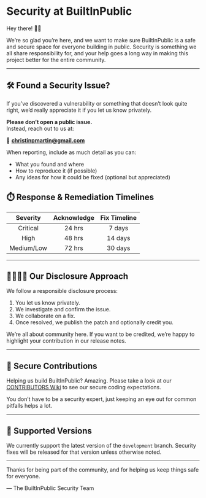 # Security at BuiltInPublic

Hey there! 👋🏻

We’re so glad you’re here, and we want to make sure BuiltInPublic is a safe and secure space for everyone building in public. Security is something we all share responsibility for, and your help goes a long way in making this project better for the entire community.

---

## 🛠 Found a Security Issue?

If you’ve discovered a vulnerability or something that doesn’t look quite right, we’d really appreciate it if you let us know privately.

**Please don’t open a public issue.**  
Instead, reach out to us at:

📧 **christinpmartin@gmail.com**

When reporting, include as much detail as you can:

- What you found and where
- How to reproduce it (if possible)
- Any ideas for how it could be fixed (optional but appreciated)

## ⏱️ Response & Remediation Timelines

|  Severity  | Acknowledge | Fix Timeline |
| :--------: | :---------: | :----------: |
|  Critical  |   24 hrs    |    7 days    |
|    High    |   48 hrs    |   14 days    |
| Medium/Low |   72 hrs    |   30 days    |

---

## 🫱🏼‍🫲🏽 Our Disclosure Approach

We follow a responsible disclosure process:

1. You let us know privately.
2. We investigate and confirm the issue.
3. We collaborate on a fix.
4. Once resolved, we publish the patch and optionally credit you.

We’re all about community here. If you want to be credited, we’re happy to highlight your contribution in our release notes.

---

## 🔐 Secure Contributions

Helping us build BuiltInPublic? Amazing. Please take a look at our [CONTRIBUTORS Wiki](https://github.com/Christin-paige/BuiltInPublic/wiki/Contributors) to see our secure coding expectations.

You don’t have to be a security expert, just keeping an eye out for common pitfalls helps a lot.

---

## 🧭 Supported Versions

We currently support the latest version of the `development` branch. Security fixes will be released for that version unless otherwise noted.

---

Thanks for being part of the community, and for helping us keep things safe for everyone.

— The BuiltInPublic Security Team
